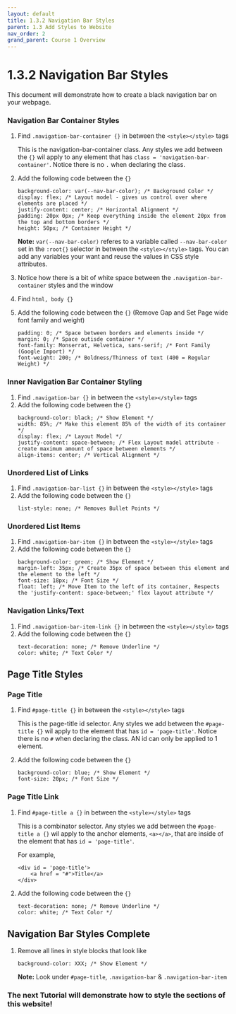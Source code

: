 ```yaml
---
layout: default
title: 1.3.2 Navigation Bar Styles
parent: 1.3 Add Styles to Website
nav_order: 2
grand_parent: Course 1 Overview
---
```

# 1.3.2 Navigation Bar Styles 
This document will demonstrate how to create a black navigation bar on your webpage.

### Navigation Bar Container Styles
1. Find `.navigation-bar-container {}` in between the `<style></style>` tags

    This is the navigation-bar-container class. Any styles we add between the `{}` wil apply to any element that has `class = 'navigation-bar-container'`. Notice there is no `.` when declaring the class.

2. Add the following code between the `{}`
    ```
    background-color: var(--nav-bar-color); /* Background Color */
    display: flex; /* Layout model - gives us control over where elements are placed */
    justify-content: center; /* Horizontal Alignment */
    padding: 20px 0px; /* Keep everything inside the element 20px from the top and bottom borders */
    height: 50px; /* Container Height */
    ```

    **Note:** `var(--nav-bar-color)` referes to a variable called `--nav-bar-color` set in the `:root{}` selector in between the `<style></style>` tags. You can add any variables your want and reuse the values in CSS style attributes.

3. Notice how there is a  bit of white space between the `.navigation-bar-container` styles and the window
4. Find `html, body {}`
5. Add the following code between the `{}` (Remove Gap and Set Page wide font family and weight)
    ```
    padding: 0; /* Space between borders and elements inside */
    margin: 0; /* Space outisde container */
    font-family: Monserrat, Helvetica, sans-serif; /* Font Family (Google Import) */
    font-weight: 200; /* Boldness/Thinness of text (400 = Regular Weight) */
    ```

### Inner Navigation Bar Container Styling
1. Find `.navigation-bar {}` in between the `<style></style>` tags
2. Add the following code between the `{}`
    ```
    background-color: black; /* Show Element */
    width: 85%; /* Make this element 85% of the width of its container */
    display: flex; /* Layout Model */
    justify-content: space-between; /* Flex Layout madel attribute - create maximum amount of space between elements */
    align-items: center; /* Vertical Alignment */
    ```
### Unordered List of Links
1. Find `.navigation-bar-list {}` in between the `<style></style>` tags
2. Add the following code between the `{}`
    ```
    list-style: none; /* Removes Bullet Points */
    ```

### Unordered List Items
1. Find `.navigation-bar-item {}` in between the `<style></style>` tags
2. Add the following code between the `{}`
    ```
    background-color: green; /* Show Element */
    margin-left: 35px; /* Create 35px of space between this element and the element to the left */
    font-size: 18px; /* Font Size */
    float: left; /* Move Item to the left of its container, Respects the 'justify-content: space-between;' flex layout attribute */
    ```
### Navigation Links/Text
1. Find `.navigation-bar-item-link {}` in between the `<style></style>` tags
2. Add the following code between the `{}`
    ```
    text-decoration: none; /* Remove Underline */
    color: white; /* Text Color */
    ```

## Page Title Styles

### Page Title 
1. Find `#page-title {}` in between the `<style></style>` tags

    This is the page-title id selector. Any styles we add between the `#page-title {}` wil apply to the element that has `id = 'page-title'`. Notice there is no `#` when declaring the class. AN id can only be applied to 1 element. 


2. Add the following code between the `{}`
    ```
    background-color: blue; /* Show Element */
    font-size: 20px; /* Font Size */
    ```

### Page Title Link
1. Find `#page-title a {}` in between the `<style></style>` tags

    This is a combinator selector. Any styles we add between the `#page-title a {}` wil apply to the anchor elements, `<a></a>`, that are inside of the element that has `id = 'page-title'`. 
    
    For example, 
    ```
    <div id = 'page-title'>
        <a href = "#">Title</a>
    </div>
    ```

2. Add the following code between the `{}`
    ```
    text-decoration: none; /* Remove Underline */
    color: white; /* Text Color */
    ```


## Navigation Bar Styles Complete 
1. Remove all lines in style blocks that look like
    ```
    background-color: XXX; /* Show Element */
    ```

    **Note:** Look under `#page-title`, `.navigation-bar` & `.navigation-bar-item`


### The next Tutorial will demonstrate how to style the sections of this website!
